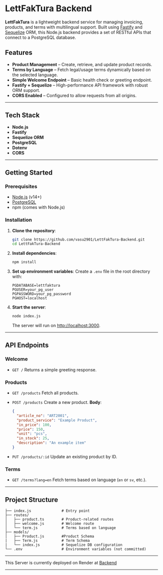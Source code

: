 

# LettFakTura Backend

**LettFakTura** is a lightweight backend service for managing invoicing, products, and terms with multilingual support. Built using [Fastify](https://www.fastify.io/) and [Sequelize](https://sequelize.org/) ORM, this Node.js backend provides a set of RESTful APIs that connect to a PostgreSQL database.

## Features

* **Product Management** – Create, retrieve, and update product records.
* **Terms by Language** – Fetch legal/usage terms dynamically based on the selected language.
* **Simple Welcome Endpoint** – Basic health check or greeting endpoint.
* **Fastify + Sequelize** – High-performance API framework with robust ORM support.
* **CORS Enabled** – Configured to allow requests from all origins.

---

## Tech Stack

* **Node.js**
* **Fastify**
* **Sequelize ORM**
* **PostgreSQL**
* **Dotenv**
* **CORS**

---

## Getting Started

### Prerequisites

* [Node.js](https://nodejs.org/) (v14+)
* [PostgreSQL](https://www.postgresql.org/)
* npm (comes with Node.js)

### Installation

1. **Clone the repository**:

   ```bash
   git clone https://github.com/vasu2901/LettFakTura-Backend.git
   cd LettFakTura-Backend
   ```

2. **Install dependencies**:

   ```bash
   npm install
   ```

3. **Set up environment variables**:
   Create a `.env` file in the root directory with:

   ```env
   PGDATABASE=lettfaktura
   PGUSER=your_pg_user
   PGPASSWORD=your_pg_password
   PGHOST=localhost
   ```

4. **Start the server**:

   ```bash
   node index.js
   ```

   The server will run on [http://localhost:3000](http://localhost:3000).

---

## API Endpoints

### Welcome

* `GET /`
  Returns a simple greeting response.

### Products

* `GET /products`
  Fetch all products.

* `POST /products`
  Create a new product.
  **Body**:

  ```json
  {
    "article_no": "ART2001",
    "product_service": "Example Product",
    "in_price": 100,
    "price": 150,
    "unit": "pcs",
    "in_stock": 25,
    "description": "An example item"
  }
  ```

* `PUT /products/:id`
  Update an existing product by ID.

### Terms

* `GET /terms?lang=en`
  Fetch terms based on language (`en` or `sv`, etc.).

---

## Project Structure

```
├── index.js              # Entry point
├── routes/
│   ├── product.ts        # Product-related routes
│   ├── welcome.js        # Welcome route
│   └── term.js           # Terms based on language
├── models/
│   ├── Product.js        #Product Schema
|   ├── Term.js           # Term Schema
|   └── index.js          # Sequelize DB configuration
└── .env                  # Environment variables (not committed)
```

---

This Server is currently deployed on Render at [Backend](https://lettfaktura-backend-8u3e.onrender.com)


---

